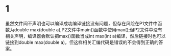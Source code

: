 # 1
虽然文件间不声明也可以编译成功编译链接没有问题，但存在风险在P1文件中函数为double max(double a),P2文件中main()函数中使用max();但P2文件中没有相关声明，编译器会默认把max()函数当成int max(int a)编译，然后链接时也可以链接到double max(double a)，但这样相关汇编代码是错误的不会得到正确的答案。 
